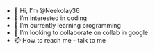 - 👋 Hi, I’m @Neekolay36
- 👀 I’m interested in coding
- 🌱 I’m currently learning programming
- 💞️ I’m looking to collaborate on collab in google
- 📫 How to reach me - talk to me

<!---
Neekolay36/Neekolay36 is a ✨ special ✨ repository because its `README.md` (this file) appears on your GitHub profile.
You can click the Preview link to take a look at your changes.
--->

